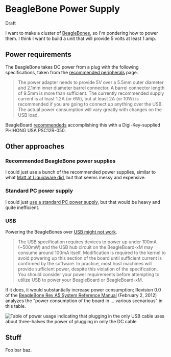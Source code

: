 BeagleBone Power Supply
=======
Draft

I want to make a cluster of [BeagleBones](http://beagleboard.org/bone),
so I'm pondering how to power them. I think I want to build a unit that
will provide 5 volts at least 1 amp.

## Power requirements

The BeagleBone takes DC power from a plug with
the following specifications, taken from the
[recommended peripherals](http://beagleboard.org/peripheral#5V) page.

> The power adapter needs to provide 5V over a 5.5mm outer diameter
> and 2.1mm inner diameter barrel connector. A barrel connector length
> of 9.5mm is more than sufficient.
> The currently recommended supply current is at least 1.2A (or 6W),
> but at least 2A (or 10W) is recommended if you are going to connect
> up anything over the USB. The actual power consumption will vary
> greatly with changes on the USB load.

BeagleBoard [recommendeds](http://beagleboard.org/peripheral#5V)
accomplishing this with a Digi-Key-supplied PHIHONG USA PSC12R-050.

## Other approaches

### Recommended BeagleBone power supplies

I could just use a bunch of the recommended power supplies, similar to what
[Matt at Liquidware did](http://antipastohw.blogspot.com/2010/09/how-to-make-beagleboard-elastic-r.html),
but that seems messy and expensive.

### Standard PC power supply

I could just [use a standard PC power supply](http://www.instructables.com/id/Power-Supply-For-Arduino-power-and-breadboard/),
but that would be heavy and quite inefficient.

### USB

Powering the BeagleBones over [USB might not work](http://beagleboard.org/support/faq).

> The USB specification requires devices to power up under 100mA (~500mW)
> and the USB hub circuit on the BeagleBoard-xM may consume around 100mA
> itself. Modification is required to the kernel to avoid powering up this
> section of the board until sufficient current is confirmed by the software.
> In practice, most host machines will provide sufficient power, despite
> this violation of the specification. You should consider your power
> requirements before attempting to utilize USB to power your BeagleBoard
> or BeagleBoard-xM.

If it does, it would substantially increase power consumption; Revision 0.0 of the 
[BeagleBone Rev A5 System Reference Manual](http://beagleboard.org/static/BONESRM_latest.pdf)
(February 2, 2012) analyzes the "power consumption of the board in ...
various scenarious" in this table.

![Table of power usage indicating that plugging in the only USB cable
  uses about three-halves the power of plugging in only the DC cable
](beaglebone-power/beaglebone-power-consumption.png)

<!-- The table in LaTeX format
MODE                  & USB &  DC & DC+USB \\
Reset                 & 180 &  60 &    190 \\
UBoot                 & 363 & 230 &    340 \\
Kernel Booting (Peak) & 502 & 350 &    470 \\
Kernel Idling         & 305 & 170 &    290 \\
-->

## Stuff

Foo bar baz.

